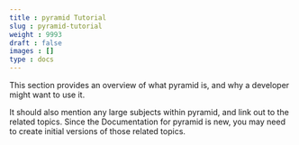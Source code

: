 ```yaml
---
title : pyramid Tutorial
slug : pyramid-tutorial
weight : 9993
draft : false
images : []
type : docs
---
```


This section provides an overview of what pyramid is, and why a developer might want to use it.

It should also mention any large subjects within pyramid, and link out to the related topics.  Since the Documentation for pyramid is new, you may need to create initial versions of those related topics.

